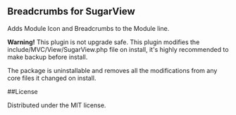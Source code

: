 ## Breadcrumbs for SugarView

Adds Module Icon and Breadcrumbs to the Module line.

**Warning!** This plugin is not upgrade safe. This plugin modifies the include/MVC/View/SugarView.php file on install, it's highly recommended to make backup before install.

The package is uninstallable and removes all the modifications from any core files it changed on install.

##License

Distributed under the MIT license.

